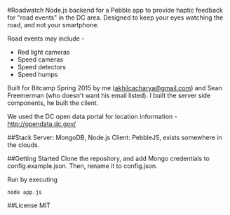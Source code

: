 #Roadwatch
Node.js backend for a Pebble app to provide haptic feedback for "road events" in the DC area. Designed to keep your eyes watching the road, and not your smartphone.

Road events may include -

* Red light cameras
* Speed cameras
* Speed detectors
* Speed humps

Built for Bitcamp Spring 2015 by me (akhilcacharya@gmail.com) and Sean Freemerman (who doesn't want his email listed). I built the server side components, he built the client.

We used the DC open data portal for location information - http://opendata.dc.gov/

##Stack
Server: MongoDB, Node.js
Client: PebbleJS, exists somewhere in the clouds.

##Getting Started
Clone the repository, and add Mongo credentials to config.example.json. Then, rename it to config.json.

Run by executing

    node app.js

##License
MIT

